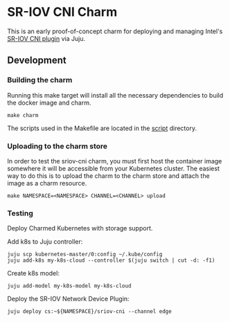 # SR-IOV CNI Charm

This is an early proof-of-concept charm for deploying and managing Intel's
[SR-IOV CNI plugin](https://github.com/intel/sriov-cni) via Juju.

## Development

### Building the charm

Running this make target will install all the necessary dependencies to build
the docker image and charm.

```
make charm
```

The scripts used in the Makefile are located in the
[script](https://github.com/charmed-kubernetes/charm-sriov-cni/tree/master/script/)
directory.


### Uploading to the charm store

In order to test the sriov-cni charm, you must first host the container image
somewhere it will be accessible from your Kubernetes cluster. The easiest way
to do this is to upload the charm to the charm store and attach the image as a
charm resource.

```
make NAMESPACE=<NAMESPACE> CHANNEL=<CHANNEL> upload
```

### Testing

Deploy Charmed Kubernetes with storage support.

Add k8s to Juju controller:

```
juju scp kubernetes-master/0:config ~/.kube/config
juju add-k8s my-k8s-cloud --controller $(juju switch | cut -d: -f1)
```

Create k8s model:

```
juju add-model my-k8s-model my-k8s-cloud
```

Deploy the SR-IOV Network Device Plugin:

```
juju deploy cs:~${NAMESPACE}/sriov-cni --channel edge
```
